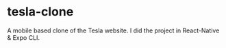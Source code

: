 # tesla-clone
A mobile based clone of the Tesla website. I did the project in React-Native &amp; Expo CLI.

